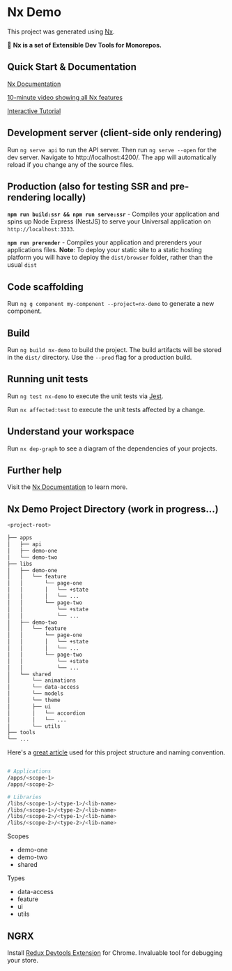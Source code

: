 # Nx Demo

This project was generated using [Nx](https://nx.dev).

🔎 **Nx is a set of Extensible Dev Tools for Monorepos.**

## Quick Start & Documentation

[Nx Documentation](https://nx.dev/angular)

[10-minute video showing all Nx features](https://nx.dev/angular/getting-started/what-is-nx)

[Interactive Tutorial](https://nx.dev/angular/tutorial/01-create-application)

## Development server (client-side only rendering)

Run `ng serve api` to run the API server. Then run `ng serve --open` for the dev server. Navigate to http://localhost:4200/. The app will automatically reload if you change any of the source files.

## Production (also for testing SSR and pre-rendering locally)

**`npm run build:ssr && npm run serve:ssr`** - Compiles your application and spins up Node Express (NestJS) to serve your Universal application on `http://localhost:3333`.

**`npm run prerender`** - Compiles your application and prerenders your applications files.
**Note**: To deploy your static site to a static hosting platform you will have to deploy the `dist/browser` folder, rather than the usual `dist`

## Code scaffolding

Run `ng g component my-component --project=nx-demo` to generate a new component.

## Build

Run `ng build nx-demo` to build the project. The build artifacts will be stored in the `dist/` directory. Use the `--prod` flag for a production build.

## Running unit tests

Run `ng test nx-demo` to execute the unit tests via [Jest](https://jestjs.io).

Run `nx affected:test` to execute the unit tests affected by a change.

## Understand your workspace

Run `nx dep-graph` to see a diagram of the dependencies of your projects.

## Further help

Visit the [Nx Documentation](https://nx.dev/angular) to learn more.

## Nx Demo Project Directory (work in progress...)

```bash
<project-root>

├── apps
│   ├── api
│   ├── demo-one
│   └── demo-two
├── libs
│   ├── demo-one
│   │   └── feature
│   │       └── page-one
│   │       │   └── +state
│   │       │   └── ...
│   │       └── page-two
│   │           └── +state
│   │           └── ...
│   ├── demo-two
│   │   └── feature
│   │       └── page-one
│   │       │   └── +state
│   │       │   └── ...
│   │       └── page-two
│   │           └── +state
│   │           └── ...
│   └── shared
│       └── animations
│       └── data-access
│       └── models
│       └── theme
│       ├── ui
│       │   └── accordion
│       │   └── ...
│       └── utils
├── tools
└── ...
```

Here's a [great article](https://medium.com/showpad-engineering/how-to-organize-and-name-applications-and-libraries-in-an-nx-monorepo-for-immediate-team-wide-9876510dbe28) used for this project structure and naming convention.

```bash

# Applications
/apps/<scope-1>
/apps/<scope-2>

# Libraries
/libs/<scope-1>/<type-1>/<lib-name>
/libs/<scope-1>/<type-2>/<lib-name>
/libs/<scope-2>/<type-1>/<lib-name>
/libs/<scope-2>/<type-2>/<lib-name>
```

Scopes

- demo-one
- demo-two
- shared

Types

- data-access
- feature
- ui
- utils

## NGRX

Install [Redux Devtools Extension](https://github.com/zalmoxisus/redux-devtools-extension) for Chrome. Invaluable tool for debugging your store.
